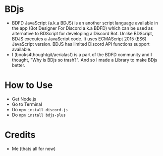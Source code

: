 # BDjs
- BDFD JavaScript (a.k.a BDJS) is an another script language available in the app (Bot Designer For Discord a.k.a BDFD) which can be used as alternative to BDScript for developing a Discord Bot. Unlike BDScript, BDJS executes a JavaScript code. It uses ECMAScript 2015 (ES6) JavaScript version. BDJS has limited Discord API functions support available.
- I (books4thoughtgit/aerialasf) is a part of the BDFD community and I thought, "Why is BDjs so trash?". And so I made a Library to make BDjs better.
# How to Use
- Get Node.js
- Go to Terminal
- Do `npm install discord.js`
- Do `npm install bdjs-plus`
# Credits
- Me (thats all for now)

